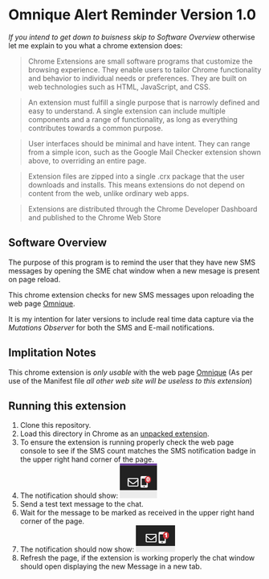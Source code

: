 # Omnique Alert Reminder Version 1.0

_If you intend to get down to buisness skip to Software Overview_ otherwise let me explain to you what a chrome extension does:

>Chrome Extensions are small software programs that customize the browsing experience. They enable users to tailor Chrome functionality and behavior to individual needs or preferences. They are built on web technologies such as HTML, JavaScript, and CSS.

>An extension must fulfill a single purpose that is narrowly defined and easy to understand. A single extension can include multiple components and a range of functionality, as long as everything contributes towards a common purpose.

>User interfaces should be minimal and have intent. They can range from a simple icon, such as the Google Mail Checker extension shown above, to overriding an entire page.

>Extension files are zipped into a single .crx package that the user downloads and installs. This means extensions do not depend on content from the web, unlike ordinary web apps.

>Extensions are distributed through the Chrome Developer Dashboard and published to the Chrome Web Store


## Software Overview

The purpose of this program is to remind the user that they have new SMS messages by opening the SME chat window when a new mesage is present on page reload.

This chrome extension checks for new SMS messages upon reloading the web page [Omnique](https://app.omnique.com/).

It is my intention for later versions to include real time data capture via the _Mutations Observer_ for both the SMS and E-mail notifications.

## Implitation Notes

This chrome extension is _only usable_ with the web page [Omnique](https://app.omnique.com/) (As per use of the Manifest file _all other web site will be useless to this extension_)

## Running this extension

1. Clone this repository.
2. Load this directory in Chrome as an [unpacked extension](https://developer.chrome.com/docs/extensions/mv3/getstarted/development-basics/#load-unpacked).
3. To ensure the extension is running properly check the web page console to see if the SMS count matches the SMS notification badge in the upper right hand corner of the page.
4. The notification should show: ![SMS notification badge](zeroMessage.png)
5. Send a test text message to the chat.
6. Wait for the message to be marked as received in the upper right hand corner of the page.
7. The notification should now show: ![New SMS](newMessage.png)
8. Refresh the page, if the extension is working properly the chat window should open displaying the new Message in a new tab.

